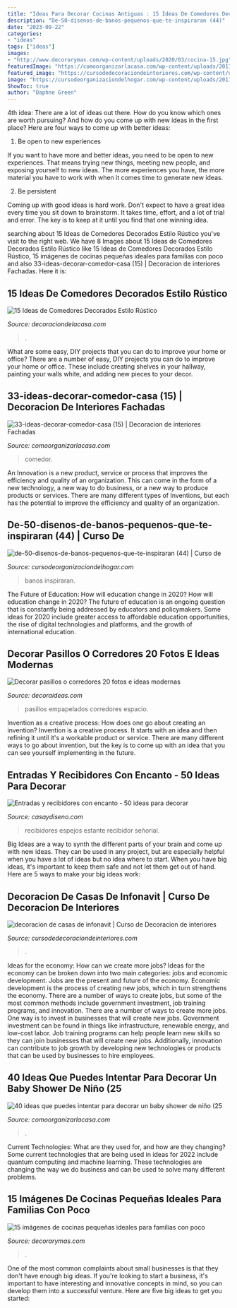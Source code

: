 ```yaml
---
title: "Ideas Para Decorar Cocinas Antiguas : 15 Ideas De Comedores Decorados Estilo Rústico"
description: "De-50-disenos-de-banos-pequenos-que-te-inspiraran (44)"
date: "2023-09-22"
categories:
- "ideas"
tags: ["ideas"]
images:
- "http://www.decorarymas.com/wp-content/uploads/2020/03/cocina-15.jpg"
featuredImage: "https://comoorganizarlacasa.com/wp-content/uploads/2017/11/40-ideas-que-puedes-intentar-para-decorar-un-baby-shower-de-nino-25.jpg"
featured_image: "https://cursodedecoraciondeinteriores.com/wp-content/uploads/2018/05/decoracion-de-casas-de-infonavit-5.jpg"
image: "https://cursodeorganizaciondelhogar.com/wp-content/uploads/2017/08/de-50-disenos-de-banos-pequenos-que-te-inspiraran-44.jpg"
ShowToc: true
author: "Daphne Green"
---
```



4th idea:
There are a lot of ideas out there. How do you know which ones are worth pursuing? And how do you come up with new ideas in the first place?
Here are four ways to come up with better ideas:

1. Be open to new experiences

If you want to have more and better ideas, you need to be open to new experiences. That means trying new things, meeting new people, and exposing yourself to new ideas. The more experiences you have, the more material you have to work with when it comes time to generate new ideas.

2. Be persistent

Coming up with good ideas is hard work. Don't expect to have a great idea every time you sit down to brainstorm. It takes time, effort, and a lot of trial and error. The key is to keep at it until you find that one winning idea.

	

		
searching about 15 Ideas de Comedores Decorados Estilo Rústico you've visit to the right web. We have 8 Images about 15 Ideas de Comedores Decorados Estilo Rústico like 15 Ideas de Comedores Decorados Estilo Rústico, 15 imágenes de cocinas pequeñas ideales para familias con poco and also 33-ideas-decorar-comedor-casa (15) | Decoracion de interiores Fachadas. Here it is:
		
    
## 15 Ideas De Comedores Decorados Estilo Rústico

<img loading=lazy src="https://i0.wp.com/decoraciondelacasa.com/wp-content/uploads/2015/09/decorar-comedor-rústico-11.jpg?fit=567%2C850&amp;ssl=1" onerror="this.onerror=null;this.src='https://tse1.mm.bing.net/th?id=OIP.0_x_Zx5bJvqqs0ssVhIq9AHaLG&amp;pid=15.1';" alt="15 Ideas de Comedores Decorados Estilo Rústico">

_Source: decoraciondelacasa.com_

>. 

	

What are some easy, DIY projects that you can do to improve your home or office?
There are a number of easy, DIY projects you can do to improve your home or office. These include creating shelves in your hallway, painting your walls white, and adding new pieces to your decor.

    
## 33-ideas-decorar-comedor-casa (15) | Decoracion De Interiores Fachadas

<img loading=lazy src="http://comoorganizarlacasa.com/wp-content/uploads/2017/04/33-ideas-decorar-comedor-casa-15.jpg" onerror="this.onerror=null;this.src='https://tse1.mm.bing.net/th?id=OIP.6MtrfgU84RXNxpczNpTJrQHaFj&amp;pid=15.1';" alt="33-ideas-decorar-comedor-casa (15) | Decoracion de interiores Fachadas">

_Source: comoorganizarlacasa.com_

>comedor. 

	

An Innovation is a new product, service or process that improves the efficiency and quality of an organization. This can come in the form of a new technology, a new way to do business, or a new way to produce products or services. There are many different types of Inventions, but each has the potential to improve the efficiency and quality of an organization.

    
## De-50-disenos-de-banos-pequenos-que-te-inspiraran (44) | Curso De

<img loading=lazy src="https://cursodeorganizaciondelhogar.com/wp-content/uploads/2017/08/de-50-disenos-de-banos-pequenos-que-te-inspiraran-44.jpg" onerror="this.onerror=null;this.src='https://tse3.mm.bing.net/th?id=OIP.XdBgQJDUB-3BCWp-IjQ-9wHaLH&amp;pid=15.1';" alt="de-50-disenos-de-banos-pequenos-que-te-inspiraran (44) | Curso de">

_Source: cursodeorganizaciondelhogar.com_

>banos inspiraran. 

	

The Future of Education: How will education change in 2020?
How will education change in 2020? The future of education is an ongoing question that is constantly being addressed by educators and policymakers. Some ideas for 2020 include greater access to affordable education opportunities, the rise of digital technologies and platforms, and the growth of international education.

    
## Decorar Pasillos O Corredores 20 Fotos E Ideas Modernas

<img loading=lazy src="https://decoraideas.com/wp-content/uploads/2011/02/002-1.jpg" onerror="this.onerror=null;this.src='https://tse2.mm.bing.net/th?id=OIP.fqFvTQfpHDoQA-hoCTCL7QHaLK&amp;pid=15.1';" alt="Decorar pasillos o corredores 20 fotos e ideas modernas">

_Source: decoraideas.com_

>pasillos empapelados corredores espacio. 

	

Invention as a creative process: How does one go about creating an invention?
Invention is a creative process. It starts with an idea and then refining it until it's a workable product or service. There are many different ways to go about invention, but the key is to come up with an idea that you can see yourself implementing in the future.

    
## Entradas Y Recibidores Con Encanto - 50 Ideas Para Decorar

<img loading=lazy src="https://casaydiseno.com/wp-content/uploads/2015/08/entrada-estante-espejo-pared.jpg" onerror="this.onerror=null;this.src='https://tse4.mm.bing.net/th?id=OIP.HrL1thRSjT1yE3Y5KNm9CQHaKG&amp;pid=15.1';" alt="Entradas y recibidores con encanto - 50 ideas para decorar">

_Source: casaydiseno.com_

>recibidores espejos estante recibidor señorial. 

	

Big Ideas are a way to synth the different parts of your brain and come up with new ideas. They can be used in any project, but are especially helpful when you have a lot of ideas but no idea where to start. When you have big ideas, it's important to keep them safe and not let them get out of hand. Here are 5 ways to make your big ideas work: 

    
## Decoracion De Casas De Infonavit | Curso De Decoracion De Interiores

<img loading=lazy src="https://cursodedecoraciondeinteriores.com/wp-content/uploads/2018/05/decoracion-de-casas-de-infonavit-5.jpg" onerror="this.onerror=null;this.src='https://tse4.mm.bing.net/th?id=OIP.R0M1gSPljfYetmjefr3tHQHaJ4&amp;pid=15.1';" alt="decoracion de casas de infonavit | Curso de Decoracion de interiores">

_Source: cursodedecoraciondeinteriores.com_

>. 

	

Ideas for the economy: How can we create more jobs?
Ideas for the economy can be broken down into two main categories: jobs and economic development. Jobs are the present and future of the economy. Economic development is the process of creating new jobs, which in turn strengthens the economy. There are a number of ways to create jobs, but some of the most common methods include government investment, job training programs, and innovation.
There are a number of ways to create more jobs. One way is to invest in businesses that will create new jobs. Government investment can be found in things like infrastructure, renewable energy, and low-cost labor. Job training programs can help people learn new skills so they can join businesses that will create new jobs. Additionally, innovation can contribute to job growth by developing new technologies or products that can be used by businesses to hire employees.

    
## 40 Ideas Que Puedes Intentar Para Decorar Un Baby Shower De Niño (25

<img loading=lazy src="https://comoorganizarlacasa.com/wp-content/uploads/2017/11/40-ideas-que-puedes-intentar-para-decorar-un-baby-shower-de-nino-25.jpg" onerror="this.onerror=null;this.src='https://tse4.mm.bing.net/th?id=OIP.8b3aYzq8xaTrPYu-YsHZ_gHaJ4&amp;pid=15.1';" alt="40 ideas que puedes intentar para decorar un baby shower de niño (25">

_Source: comoorganizarlacasa.com_

>. 

	

Current Technologies: What are they used for, and how are they changing?
Some current technologies that are being used in ideas for 2022 include quantum computing and machine learning. These technologies are changing the way we do business and can be used to solve many different problems.

    
## 15 Imágenes De Cocinas Pequeñas Ideales Para Familias Con Poco

<img loading=lazy src="http://www.decorarymas.com/wp-content/uploads/2020/03/cocina-15.jpg" onerror="this.onerror=null;this.src='https://tse4.mm.bing.net/th?id=OIP.c8IwLHmtQROfgE9VL5Ut7QHaJ4&amp;pid=15.1';" alt="15 imágenes de cocinas pequeñas ideales para familias con poco">

_Source: decorarymas.com_

>. 

	

One of the most common complaints about small businesses is that they don't have enough big ideas. If you're looking to start a business, it's important to have interesting and innovative concepts in mind, so you can develop them into a successful venture. Here are five big ideas to get you started: 

